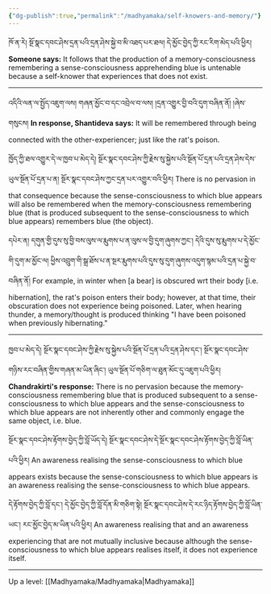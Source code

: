 ```yaml
---
{"dg-publish":true,"permalink":"/madhyamaka/self-knowers-and-memory/"}
---
```


ཁོ་ན་རེ། སྔོ་སྣང་དབང་ཤེས་དྲན་པའི་དྲན་ཤེས་སྐྱེ་བ་མི་འཐད་པར་ཐལ། དེ་མྱོང་བྱེད་ཀྱི་རང་རིག་མེད་པའི་ཕྱིར།
**Someone says:** It follows that the production of a memory-consciousness remembering a sense-consciousness apprehending blue is untenable because a self-knower that experiences that does not exist.

---
འདིའི་ལན་ལ་སྤྱོད་འཇུག་ལས། གཞན་མྱོང་བ་དང་འབྲེལ་བ་ལས། །དྲན་འགྱུར་བྱི་བའི་དུག་བཞིན་ནོ། །ཞེས་གསུངས། 
**In response, Shantideva says:** It will be remembered through being connected with the other-experiencer; just like the rat's poison.

ཁྱོད་ཀྱི་ཐལ་འགྱུར་དེ་ལ་ཁྱབ་པ་མེད་དེ། སྔོར་སྣང་དབང་ཤེས་ཀྱི་རྗེས་སུ་སྐྱེས་པའི་སྔོན་པོ་དྲན་པའི་དྲན་ཤེས་དེས་ཡུལ་སྔོན་པོ་དྲན་པ་ན། 
སྔོར་སྣང་དབང་ཤེས་ཀྱང་དྲན་པར་འགྱུར་བའི་ཕྱིར། 
There is no pervasion in that consequence because the sense-consciousness to which blue appears will also be remembered when the memory-consciousness remembering blue (that is produced subsequent to the sense-consciousness to which blue appears) remembers blue (the object).

དཔེར་ན། དགུན་གྱི་དུས་སུ་བྱི་བས་ལུས་ལ་རྨུགས་པ་ན་ལུས་ལ་བྱི་དུག་ཞུགས་ཀྱང་། དེའི་དུས་སུ་རྨུགས་པ་དེ་མྱོང་གི་དུག་མ་མྱོང་ལ། 
ཕྱིས་འབྲུག་གི་སྒྲ་ཐོས་པ་ན་སྔར་རྨུགས་པའི་དུས་སུ་དུག་ཞུགས་འདུག་སྙམ་པའི་དྲན་པ་སྐྱེ་བ་བཞིན་ནོ།
For example, in winter when [a bear] is obscured wrt their body [i.e. hibernation], the rat's poison enters their body; however, at that time, their obscuration does not experience being poisoned. Later, when hearing thunder, a memory/thought is produced thinking "I have been poisoned when previously hibernating."

---
ཁྱབ་པ་མེད་དེ། སྔོར་སྣང་དབང་ཤེས་ཀྱི་རྗེས་སུ་སྐྱེས་པའི་སྔོན་པོ་དྲན་པའི་དྲན་ཤེས་དང་། སྔོར་སྣང་དབང་ཤེས་གཉིས་རང་བཞིན་གྱིས་གཞན་མ་ཡིན་ཞིང་། 
ཡུལ་སྔོན་པོ་གཅིག་ལ་ཐུན་མོང་དུ་འཇུག་པའི་ཕྱིར། 
**Chandrakirti's response:** There is no pervasion because the memory-consciousness remembering blue that is produced subsequent to a sense-consciousness to which blue appears and the sense-consciousness to which blue appears are not inherently other and commonly engage the same object, i.e. blue.

སྔོར་སྣང་དབང་ཤེས་རྟོགས་བྱེད་ཀྱི་བློ་ཡོད་དེ། སྔོར་སྣང་དབང་ཤེས་དེ་སྔོར་སྣང་དབང་ཤེས་རྟོགས་བྱེད་ཀྱི་བློ་ཡིན་པའི་ཕྱིར། 
An awareness realising the sense-consciousness to which blue appears exists because the sense-consciousness to which blue appears is an awareness realising the sense-consciousness to which blue appears.

དེ་རྟོགས་བྱེད་ཀྱི་བློ་དང་། དེ་མྱོང་བྱེད་ཀྱི་བློ་དོན་མི་གཅིག་སྟེ། སྔོར་སྣང་དབང་ཤེས་དེ་རང་ཉིད་རྟོགས་བྱེད་ཀྱི་བློ་ཡིན་ཡང་། རང་མྱོང་བྱེད་མ་ཡིན་པའི་ཕྱིར། 
An awareness realising that and an awareness experiencing that are not mutually inclusive because although the sense-consciousness to which blue appears realises itself, it does not experience itself.

---
Up a level: [[Madhyamaka/Madhyamaka\|Madhyamaka]]